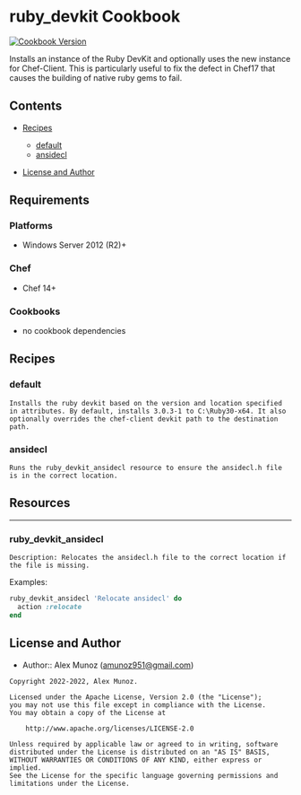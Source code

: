 # ruby_devkit Cookbook

[![Cookbook Version](https://img.shields.io/badge/cookbook-1.2.0-green.svg)](https://supermarket.chef.io/cookbooks/ruby_devkit)

Installs an instance of the Ruby DevKit and optionally uses the new instance for Chef-Client. This is particularly useful to fix the defect in Chef17 that causes the building of native ruby gems to fail.

## Contents

- [Recipes](#recipes)

  - [default](#default)
  - [ansidecl](#ansidecl)

- [License and Author](#license-and-author)

## Requirements

### Platforms

- Windows Server 2012 (R2)+

### Chef

- Chef 14+

### Cookbooks

- no cookbook dependencies

## Recipes

### default

`Installs the ruby devkit based on the version and location specified in attributes. By default, installs 3.0.3-1 to C:\Ruby30-x64. It also optionally overrides the chef-client devkit path to the destination path.`

### ansidecl

`Runs the ruby_devkit_ansidecl resource to ensure the ansidecl.h file is in the correct location.`

## Resources
___
### ruby_devkit_ansidecl ###
    Description: Relocates the ansidecl.h file to the correct location if the file is missing.

Examples: <br />
```ruby
ruby_devkit_ansidecl 'Relocate ansidecl' do
  action :relocate
end
```

## License and Author

- Author:: Alex Munoz ([amunoz951@gmail.com](mailto:amunoz951@gmail.com))

```text
Copyright 2022-2022, Alex Munoz.

Licensed under the Apache License, Version 2.0 (the "License");
you may not use this file except in compliance with the License.
You may obtain a copy of the License at

    http://www.apache.org/licenses/LICENSE-2.0

Unless required by applicable law or agreed to in writing, software
distributed under the License is distributed on an "AS IS" BASIS,
WITHOUT WARRANTIES OR CONDITIONS OF ANY KIND, either express or implied.
See the License for the specific language governing permissions and
limitations under the License.
```
